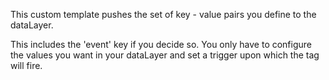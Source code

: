 This custom template pushes the set of key - value pairs you define to the dataLayer. 

This includes the 'event' key if you decide so. You only have to configure the values you want in your dataLayer and set a trigger upon which the tag will fire.
